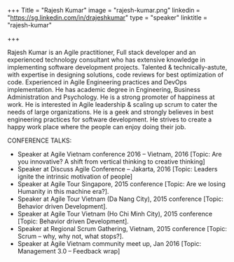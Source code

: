 +++
Title = "Rajesh Kumar"
image = "rajesh-kumar.png"
linkedin = "https://sg.linkedin.com/in/drajeshkumar"
type = "speaker"
linktitle = "rajesh-kumar"

+++

Rajesh Kumar is an Agile practitioner, Full stack developer and an experienced technology consultant who has extensive knowledge in implementing software development projects. Talented & technically-astute, with expertise in designing solutions, code reviews for best optimization of code. Experienced in Agile Engineering practices and DevOps implementation. He has academic degree in Engineering, Business Administration and Psychology. He is a strong promoter of happiness at work. He is interested in Agile leadership & scaling up scrum to cater the needs of large organizations. He is a geek and strongly believes in best engineering practices for software development. He strives to create a happy work place where the people can enjoy doing their job.

CONFERENCE TALKS:

<ul>
<li>Speaker at Agile Vietnam conference 2016 – Vietnam, 2016 [Topic: Are you innovative? A shift from vertical thinking to creative thinking]</li>
<li>Speaker at Discuss Agile Conference – Jakarta, 2016 [Topic: Leaders ignite the intrinsic motivation of people]</li>
<li>Speaker at Agile Tour Singapore, 2015 conference [Topic: Are we losing Humanity in this machine era?]. </li>
<li>Speaker at Agile Tour Vietnam (Da Nang City), 2015 conference [Topic: Behavior driven Development].</li>
<li>Speaker at Agile Tour Vietnam (Ho Chi Minh City), 2015 conference [Topic: Behavior driven Development].</li>
<li>Speaker at Regional Scrum Gathering, Vietnam, 2015 conference [Topic: Scrum – why, why not, what stops?].</li>
<li>Speaker at Agile Vietnam community meet up, Jan 2016 [Topic: Management 3.0 – Feedback wrap]</li>
</ul>